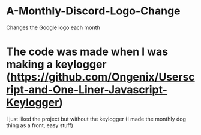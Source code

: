 # A-Monthly-Discord-Logo-Change
Changes the Google logo each month

# The code was made when I was making a keylogger (https://github.com/Ongenix/Userscript-and-One-Liner-Javascript-Keylogger)
I just liked the project but without the keylogger (I made the monthly dog thing as a front, easy stuff)
